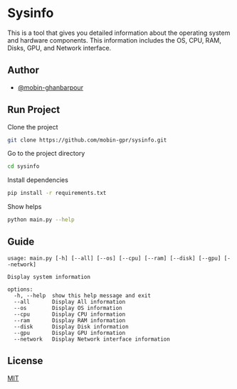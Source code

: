 
# Sysinfo

This is a tool that gives you detailed information about the operating system and hardware components. This information includes the OS, CPU, RAM, Disks, GPU, and Network interface.

## Author

- [@mobin-ghanbarpour](https://github.com/mobin-gpr/)


## Run Project
Clone the project

```bash
git clone https://github.com/mobin-gpr/sysinfo.git
```

Go to the project directory

```bash
cd sysinfo
```

Install dependencies

```bash
pip install -r requirements.txt
```

Show helps

```bash
python main.py --help
```

## Guide


```text
usage: main.py [-h] [--all] [--os] [--cpu] [--ram] [--disk] [--gpu] [--network]

Display system information

options:
  -h, --help  show this help message and exit
  --all       Display All information
  --os        Display OS information
  --cpu       Display CPU information
  --ram       Display RAM information
  --disk      Display Disk information
  --gpu       Display GPU information
  --network   Display Network interface information
```

## License

[MIT](https://choosealicense.com/licenses/mit/)

